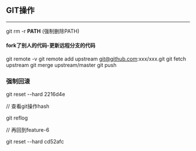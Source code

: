 ## GIT操作

------

git rm -r **PATH** (强制删除PATH)



#### fork了别人的代码-更新远程分支的代码

git remote -v 
git remote add upstream git@github.com:xxx/xxx.git
git fetch upstream
git merge upstream/master
git push 



### 强制回滚

git reset --hard 2216d4e

// 查看git操作hash

git reflog

// 再回到feature-6

git reset --hard cd52afc